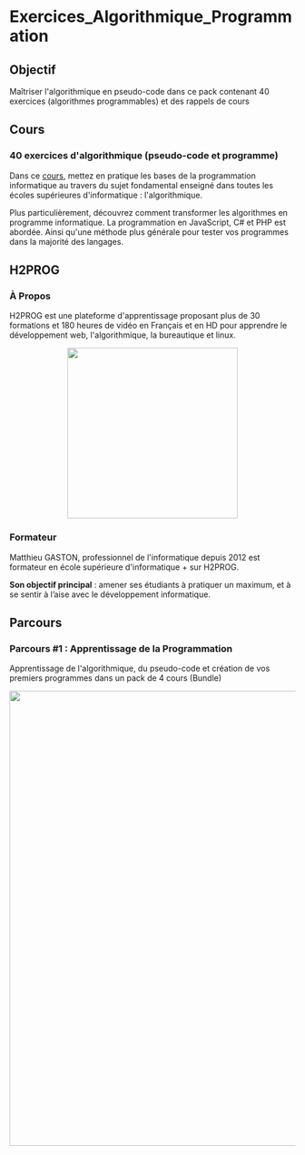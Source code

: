 # Exercices_Algorithmique_Programmation

## Objectif

Maîtriser l'algorithmique en pseudo-code dans ce pack contenant 40 exercices (algorithmes programmables) et des rappels de cours

## Cours

### 40 exercices d'algorithmique (pseudo-code et programme)

Dans ce [cours](https://ecole.h2prog.com/p/40-exercices-d-algorithmique-programmables "40 exercices d'algorithmique (pseudo-code et programme)"), mettez en pratique les bases de la programmation informatique au travers du sujet fondamental enseigné dans toutes les écoles supérieures d'informatique : l'algorithmique.

Plus particulièrement, découvrez comment transformer les algorithmes en programme informatique. La programmation en JavaScript, C# et PHP est abordée. Ainsi qu'une méthode plus générale pour tester vos programmes dans la majorité des langages.

## H2PROG

### À Propos

H2PROG est une plateforme d'apprentissage proposant plus de 30 formations et 180 heures de vidéo en Français et en HD pour apprendre le développement web, l'algorithmique, la bureautique et linux.

<p align="center">
    <a href="https://ecole.h2prog.com/" title="H2Prog.com">
  <img width="300" src="https://www.h2prog.com/wp-content/uploads/2020/11/cropped-H2Prog-logo-JPG-1.jpg" name="Logo H2PROG"/>
  </a>
</p>

### Formateur

Matthieu GASTON, professionnel de l'informatique depuis 2012 est formateur en école supérieure d'informatique + sur H2PROG. <br/>

**Son objectif principal** : amener ses étudiants à pratiquer un maximum, et à se sentir à l’aise avec le développement informatique.

## Parcours

### Parcours #1 : Apprentissage de la Programmation

Apprentissage de l'algorithmique, du pseudo-code et création de vos premiers programmes dans un pack de 4 cours (Bundle)

<p align="center">
    <a href="https://ecole.h2prog.com/p/formation-les-bases-de-la-programmation" title="Apprentissage de la Programmation">
  <img width="800" src="https://www.filepicker.io/api/file/AJHZuvhLQkmmdi9dRxlN" name="Parcours pédagogique"/>
  </a>
</p>